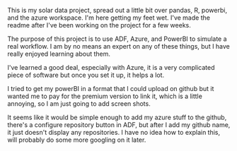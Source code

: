 This is my solar data project, spread out a little bit over pandas, R, powerbi, and the azure workspace.  I'm here getting my feet wet.  I've made the readme after I've been working on the project for a few weeks.  

The purpose of this project is to use ADF, Azure, and PowerBI to simulate a real workflow.  I am by no means an expert on any of these things, but I have really enjoyed learning about them. 

I've learned a good deal, especially with Azure, it is a very complicated piece of software but once you set it up, it helps a lot.

I tried to get my powerBI in a format that I could upload on github but it wanted me to pay for the premium version to link it, which is a little annoying, so I am just going to add screen shots.  

It seems like it would be simple enough to add my azure stuff to the github, there's a configure repository button in ADF, but after I add my github name, it just doesn't display any repositories.
I have no idea how to explain this, will probably do some more googling on it later.

